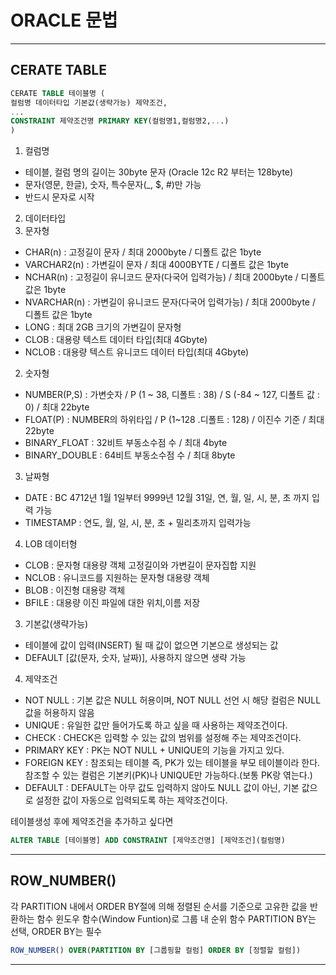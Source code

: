 # ORACLE 문법

---
## CERATE TABLE
```sql
CERATE TABLE 테이블명 (
컬럼명 데이터타입 기본값(생략가능) 제약조건,
...
CONSTRAINT 제약조건명 PRIMARY KEY(컬럼명1,컬럼명2,...)
)
```
1. 컬럼명 
- 테이블, 컬럼 명의 길이는 30byte 문자 (Oracle 12c R2 부터는 128byte)
- 문자(영문, 한글), 숫자, 특수문자(_, $, #)만 가능
- 반드시 문자로 시작

2. 데이터타입
 1. 문자형
  - CHAR(n)	: 고정길이 문자 / 최대 2000byte / 디폴트 값은 1byte 
  - VARCHAR2(n)	: 가변길이 문자 / 최대 4000BYTE / 디폴트 값은 1byte 
  - NCHAR(n) : 고정길이 유니코드 문자(다국어 입력가능) / 최대 2000byte / 디폴트 값은 1byte 
  - NVARCHAR(n) : 가변길이 유니코드 문자(다국어 입력가능) / 최대 2000byte / 디폴트 값은 1byte 
  - LONG : 최대 2GB 크기의 가변길이 문자형 
  - CLOB : 대용량 텍스트 데이터 타입(최대 4Gbyte)
  - NCLOB : 대용량 텍스트 유니코드 데이터 타입(최대 4Gbyte)
 2. 숫자형
  - NUMBER(P,S) : 가변숫자 / P (1 ~ 38, 디폴트 : 38) / S (-84 ~ 127, 디폴트 값 : 0)  / 최대 22byte 
  - FLOAT(P) : NUMBER의 하위타입 / P (1~128 .디폴트 : 128) / 이진수 기준 / 최대 22byte 
  - BINARY_FLOAT : 32비트 부동소수점 수 / 최대 4byte 
  - BINARY_DOUBLE : 64비트 부동소수점 수 / 최대 8byte 
 3. 날짜형
  - DATE : BC 4712년 1월 1일부터 9999년 12월 31일, 연, 월, 일, 시, 분, 초 까지 입력 가능 
  - TIMESTAMP : 연도, 월, 일, 시, 분, 초 + 밀리초까지 입력가능 
 4. LOB 데이터형
  - CLOB : 문자형 대용량 객체 고정길이와 가변길이 문자집합 지원 
  - NCLOB : 유니코드를 지원하는 문자형 대용량 객체 
  - BLOB : 이진형 대용량 객체 
  - BFILE : 대용량 이진 파일에 대한 위치,이름 저장 

3. 기본값(생략가능)
- 테이블에 값이 입력(INSERT) 될 때 값이 없으면 기본으로 생성되는 값
- DEFAULT [값(문자, 숫자, 날짜)], 사용하지 않으면 생략 가능

4. 제약조건
- NOT NULL : 기본 값은 NULL 허용이며, NOT NULL 선언 시 해당 컬럼은 NULL 값을 허용하지 않음
- UNIQUE : 유일한 값만 들어가도록 하고 싶을 때 사용하는 제약조건이다.
- CHECK : CHECK은 입력할 수 있는 값의 범위를 설정해 주는 제약조건이다.
- PRIMARY KEY : PK는 NOT NULL + UNIQUE의 기능을 가지고 있다.
- FOREIGN KEY : 참조되는 테이블 즉, PK가 있는 테이블을 부모 테이블이라 한다. 참조할 수 있는 컬럼은 기본키(PK)나 UNIQUE만 가능하다.(보통 PK랑 엮는다.)
- DEFAULT : DEFAULT는 아무 값도 입력하지 않아도 NULL 값이 아닌, 기본 값으로 설정한 값이 자동으로 입력되도록 하는 제약조건이다.   

테이블생성 후에 제약조건을 추가하고 싶다면 
```sql
ALTER TABLE [테이블명] ADD CONSTRAINT [제약조건명] [제약조건](컬럼명)
```

---
## ROW_NUMBER()
각 PARTITION 내에서 ORDER BY절에 의해 정렬된 순서를 기준으로 고유한 값을 반환하는 함수
윈도우 함수(Window Funtion)로 그룹 내 순위 함수
PARTITION BY는 선택, ORDER BY는 필수
```sql
ROW_NUMBER() OVER(PARTITION BY [그룹핑할 컬럼] ORDER BY [정렬할 컬럼])
```


---
